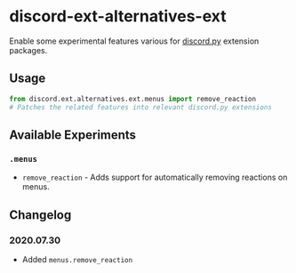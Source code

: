 # discord-ext-alternatives-ext
Enable some experimental features various for [discord.py](https://github.com/Rapptz/discord.py/) extension packages.

## Usage

```py
from discord.ext.alternatives.ext.menus import remove_reaction
# Patches the related features into relevant discord.py extensions
```

## Available Experiments

### `.menus`

- `remove_reaction` - Adds support for automatically removing reactions on menus.

## Changelog

### 2020.07.30

- Added `menus.remove_reaction`

